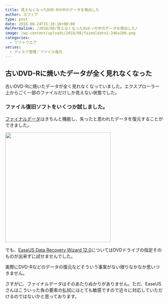 ```yaml
---
title: 見えなくなったDVD-Rの中のデータを救出した
author: スフィア
type: post
date: 2018-08-24T15:10:18+00:00
RelPermalink: /2018/08/見えなくなったdvd-rの中のデータを救出した/
image: /wp-content/uploads/2018/08/faimaldata1-246x200.png
categories:
  - ソフトウエア
series:
  - ディスク管理／ファイル復元
---
```

## 古いDVD-Rに焼いたデータが全く見れなくなった
古いDVD-Rに焼いたデータが全く見れなくなっていました。エクスプローラー上からごく一部のファイルだけしか見えない状態でした。

### ファイル復旧ソフトをいくつか試しました。

 [ファイナルデータ](https://sumaho.tk/post/%E3%82%B4%E3%83%9F%E7%AE%B1%E3%81%AE%E3%83%95%E3%82%A1%E3%82%A4%E3%83%AB%E3%82%92%E8%AA%A4%E3%81%A3%E3%81%A6%E5%89%8A%E9%99%A4%E3%81%97%E3%81%BE%E3%81%A3%E3%81%9F%E7%9B%B4%E5%BE%8C%E3%81%AE%E5%BE%A9%E5%85%83%E6%96%B9%E6%B3%95/ )はきちんと機能し、失ったと思われたデータを復元することができました。

<img class="alignnone size-full wp-image-1230" src="https://sumaho.tk/wp-content/uploads/2018/08/faimaldata1.png" alt="" width="336" height="350" srcset="https://sumaho.tk/wp-content/uploads/2018/08/faimaldata1.png 336w, https://sumaho.tk/wp-content/uploads/2018/08/faimaldata1-288x300.png 288w" sizes="(max-width: 336px) 100vw, 336px" />

でも、[EaseUS Data Recovery Wizard 12.0](https://sumaho.tk/post/easeus-drw12.0-pro-vs.-fainaldata11-plus-%E5%AE%8C%E5%85%A8%E6%A4%9C%E8%A8%BC/)についてはDVDドライブの指定そのものが出来ずに試せませんでした。

実際にDVD-Rなどのデータの復元などそういう事案がない限りなかなか思いつきません。

さすがに、ファイナルデータはそのあたりぬかりがありません。ただ、EaseUSさんはこういった負の要素の払拭にはとても敏感ですので近々に対応していただけるのではないかと思っております。
